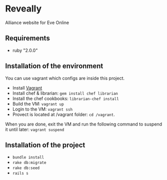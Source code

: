 Reveally
========

Alliance website for Eve Online

## Requirements
* ruby "2.0.0"

## Installation of the environment
You can use vagrant which configs are inside this project.

* Install [Vagrant](http://vagrantup.com)
* Install chef & librarian: `gem install chef librarian`
* Install the chef cookbooks: `librarian-chef install`
* Build the VM: `vagrant up`
* Login to the VM: `vagrant ssh`
* Provect is located at /vagrant folder: `cd /vagrant`.

When you are done, exit the VM and run the following command to suspend it until later: `vagrant suspend`

## Installation of the project
* `bundle install`
* `rake db:migrate`
* `rake db:seed`
* `rails s`
